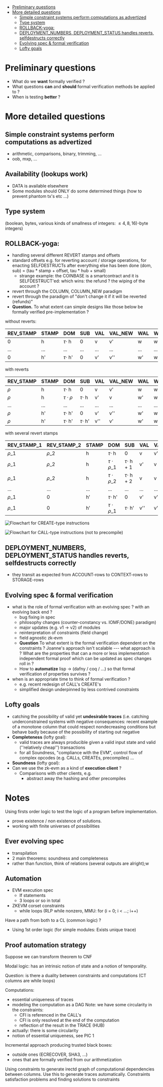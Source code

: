 - [Preliminary questions](#preliminary-questions)
- [More detailed questions](#more-detailed-questions)
  - [Simple constraint systems perform computations as advertized](#simple-constraint-systems-perform-computations-as-advertized)
  - [Type system](#type-system)
  - [ROLLBACK-yoga:](#rollback-yoga)
  - [DEPLOYMENT\_NUMBERS, DEPLOYMENT\_STATUS handles reverts, selfdestructs correctly](#deployment_numbers-deployment_status-handles-reverts-selfdestructs-correctly)
  - [Evolving spec \& formal verification](#evolving-spec--formal-verification)
  - [Lofty goals](#lofty-goals)


# Preliminary questions

- What do we **want** formally verified ?
- What questions **can** and **should** formal verification methods be applied to ?
- When is testing **better** ?

# More detailed questions 

## Simple constraint systems perform computations as advertized

- arithmetic, comparisons, binary, trimming, ...
- oob, mxp, ...

## Availability (lookups work)

- DATA is available elsewhere
- Some modules should ONLY do some determined things (how to prevent phantom tx's etc ...)

## Type system

(boolean, bytes, various kinds of smallness of integers: $\leq 4, 8, 16)$-byte integers)

## ROLLBACK-yoga:

- handling several different REVERT stamps and offsets
- standard offsets e.g. for reverting account / storage operations, for enacting SELFDESTRUCTs after everything else has been done (dom, sub) = (tau * stamp + offset, tau * hub + small)
    - strange example: the COINBASE is a smartcontract and it is SELFDESTRUCT'ed: which wins: the refund ? the wiping of the account ? 
- revert through the COLUMN, COLUMN_NEW paradigm
- revert through the paradigm of "don't change it if it will be reverted (refunds)"
- **Question.** To what extent can simple designs like those below be formally verified pre-implementation ?

without reverts:

| REV_STAMP | STAMP | DOM             | SUB | VAL | VAL_NEW | WAL | WAL_NEW |
| --------- | ----- | --------------- | --- | --- | ------- | --- | ------- |
| 0         | h     | $\tau \cdot$ h  | 0   | v   | v'      | w   | w'      |
| ...       | ...   | ...             | ... | ... | ...     | ... | ...     |
| 0         | h'    | $\tau \cdot$ h' | 0   | v'  | v''     | w'  | w''     |

with reverts

| REV_STAMP | STAMP | DOM               | SUB             | VAL | VAL_NEW | WAL | WAL_NEW |
| --------- | ----- | ----------------- | --------------- | --- | ------- | --- | ------- |
| $\rho$    | h     | $\tau \cdot$ h    | 0               | v   | v'      | w   | w'      |
| $\rho$    | h     | $\tau \cdot \rho$ | $\tau \cdot$ h  | v'  | v       | w'  | w'      |
| ...       | ...   | ...               | ...             | ... | ...     | ... | ...     |
| $\rho$    | h'    | $\tau \cdot$ h'   | 0               | v'  | v''     | w'  | w'      |
| $\rho$    | h'    | $\tau \cdot$ h'   | $\tau \cdot$ h' | v'' | v'      | w'  | w'      |

with several revert stamps

| REV_STAMP_1 | REV_STAMP_2 | STAMP | DOM                  | SUB                | VAL | VAL_NEW | WAL | WAL_NEW |
| ----------- | ----------- | ----- | -------------------- | ------------------ | --- | ------- | --- | ------- |
| $\rho\_1$   | $\rho\_2$   | h     | $\tau \cdot$ h       | 0                  | v   | v'      | w   | w'      |
| $\rho\_1$   | $\rho\_2$   | h     | $\tau \cdot \rho\_1$ | $\tau \cdot$ h + 1 | v'  | v       | w'  | w'      |
| $\rho\_1$   | $\rho\_2$   | h     | $\tau \cdot \rho\_2$ | $\tau \cdot$ h + 2 | v   | v       | w'  | w       |
| ...         | ...         | ...   | ...                  | ...                | ... | ...     | ... | ...     |
| $\rho\_1$   | 0           | h'    | $\tau \cdot$ h'      | 0                  | v'  | v''     | w'  | w'      |
| $\rho\_1$   | 0           | h'    | $\tau \cdot\rho\_1$  | $\tau \cdot$ h'    | v'' | v'      | w'  | w'      |

![Flowchart for CREATE-type instructions](https://hackmd.io/_uploads/Bk_sggBy6.png)

![Flowchart for CALL-type instructions (not to precompile)](https://hackmd.io/_uploads/HJN0xlBk6.png)

## DEPLOYMENT_NUMBERS, DEPLOYMENT_STATUS handles reverts, selfdestructs correctly

- they transit as expected from ACCOUNT-rows to CONTEXT-rows to STORAGE-rows

## Evolving spec & formal verification

- what is the role of formal verification with an evolving spec ? with an evolving back end ?
    - bug fixing in spec
    - philosophy changes (counter-constancy vs. IOMF/DONE) paradigm)
    - major updates (e.g. v1 -> v2) of modules
    - reinterpretation of constraints (field change)
    - field agnostic zk-evm
    - **Question** To what extent is the formal verification dependent on the constraints ? Joanne's approach isn't scalable --- what approach is ? What are the properties that can a more or less implementation independent formal proof which can be updated as spec changes roll in ? 
    - How to **automatize** lisp -> (dafny / coq / ...) so that formal verification of properties survives ? 
- when is an appropriate time to think of formal verification ?
    - e.g. recent redesign of CALL's CREATE's
    - simplified design underpinned by less contrived constraints 

## Lofty goals

- catching the possibility of valid yet **undesirable traces** (i.e. catching underconstrained systems with negative consequences: recent example of a monotone column that could respect nondecreasing conditions but behave badly because of the possibility of starting out negative
- **Completeness** (lofty goal):
    - valid traces are always producible given a valid input state and valid (''relatively cheap'') transactions
    - for all Soundness, "compliance with the EVM", control flow of complex opcodes (e.g. CALLs, CREATEs, precompiles) ...
- **Soundness** (lofty goal):
- Can we use the zk-evm as a kind of **execution client** ?
    - Comparisons with other clients, e.g.
        - abstract away the hashing and other precompiles 


# Notes

Using firsts order logic to test the logic of a program before implementation.
- prove existence / non existence of solutions.
- working with finite universes of possibilities


## Ever evolving spec

- transpilation
- 2 main theorems: soundness and completeness
- rather than function, think of relations (several outputs are alright);w

## Automation

- EVM execution spec
    - If statements
    - 3 loops or so in total
- ZKEVM corset constraints
    - while loops (RLP while nonzero, MMU: for (i = 0; i < ...; i++)

Have a path from both to a CL (common logic) ?
- Using 1st order logic (for simple modules: Exists unique trace)

## Proof automation strategy

Suppose we can transform theorem to CNF

Modal logic: has an intrinsic notion of state and a notion of temporality.

Question: is there a duality between constraints and computations (CT columns are while loops)

Computations:
- essential uniqueness of traces
- modeling the computation as a DAG
    Note: we have some circularity in the constraints:
    - CFI is referenced in the CALL's
    - CFI is only resolved at the end of the computation
    - reflection of the result in the TRACE (HUB)
- actually: there is some circularity
- notion of essential uniqueness, see PIC 1

Incremental approach producing trusted black boxes:
- outside ones (ECRECOVER, SHA3, ...)
- ones that are formally verified from our arithmetization


Using constraints to generate irectd graph of computational dependencies between columns.
Use this to generate traces automatically. 
Constraints satisfaction problems and finding solutions to constraints
